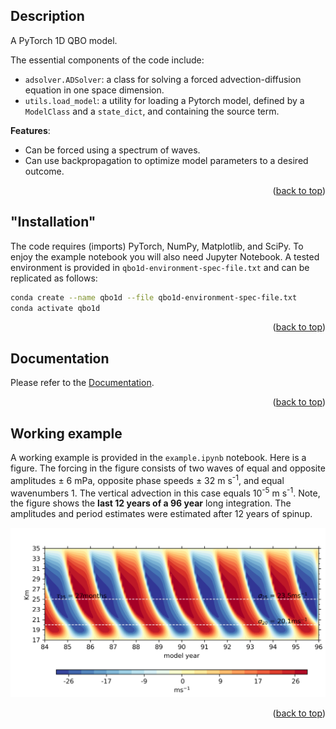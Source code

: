 ## Description
A PyTorch 1D QBO model.

The essential components of the code include:
- `adsolver.ADSolver`: a class for solving a forced advection-diffusion equation in one
 space dimension.
- `utils.load_model`: a utility for loading a Pytorch model, defined by a
 `ModelClass` and a `state_dict`, and containing the source term.

**Features**:
- Can be forced using a spectrum of waves.
- Can use backpropagation to optimize model parameters to a desired outcome.

<p align="right">(<a href="#top">back to top</a>)</p>


## "Installation"
The code requires (imports) PyTorch, NumPy, Matplotlib, and SciPy. To enjoy the
 example notebook you will also need Jupyter Notebook. A tested environment is
 provided in `qbo1d-environment-spec-file.txt` and can be replicated as follows:

```sh
conda create --name qbo1d --file qbo1d-environment-spec-file.txt
conda activate qbo1d
```

<p align="right">(<a href="#top">back to top</a>)</p>


## Documentation
Please refer to the [Documentation](https://ofershamir.github.io/qbo1d/).


<p align="right">(<a href="#top">back to top</a>)</p>


## Working example
A working example is provided in the `example.ipynb` notebook. Here is a figure.
 The forcing in the figure consists of two waves of equal and opposite
 amplitudes &plusmn; 6 mPa, opposite phase speeds &plusmn; 32 m s<sup>-1</sup>,
 and equal wavenumbers 1. The vertical advection in this case equals
 10<sup>-5</sup> m s<sup>-1</sup>. Note, the figure shows the
 **last 12 years of a 96 year** long integration. The amplitudes and period
 estimates were estimated after 12 years of spinup.

![QBO](./figures/qbo-example-2waves.png)

<p align="right">(<a href="#top">back to top</a>)</p>

